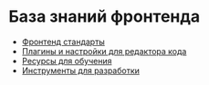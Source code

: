 # База знаний фронтенда

- [Фронтенд стандарты](common/frontend-standards.md)
- [Плагины и настройки для редактора кода](common/code-editor.md)
- [Ресурсы для обучения](common/learning-resources.md)
- [Инструменты для разработки](common/tools.md)
